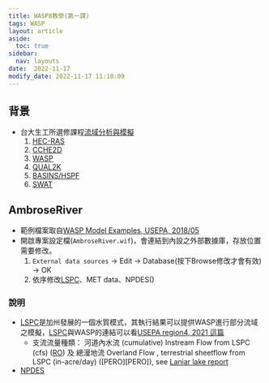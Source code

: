 ```yaml
---
title: WASP8教學(第一課)
tags: WASP
layout: article
aside:
  toc: true
sidebar:
  nav: layouts
date:  2022-11-17
modify_date: 2022-11-17 11:10:09
---
```


## 背景

- 台大生工所選修課程[流域分析與模擬][ntu]
  1. [HEC-RAS](https://www.hec.usace.army.mil/software/hec-ras/)
  2. [CCHE2D](https://www.ncche.olemiss.edu/)
  3. [WASP](https://www.epa.gov/ceam/wasp8-download)
  4. [QUAL2K](http://www.qual2k.com/)
  5. [BASINS/HSPF](https://www.epa.gov/ceam/basins-download-and-installation)
  6. [SWAT](https://swat.tamu.edu/) 

## AmbroseRiver

- 範例檔案取自[WASP Model Examples, USEPA, 2018/05](https://www.epa.gov/sites/default/files/2018-05/watershed_example.zip)
- 開啟專案設定檔(`AmbroseRiver.wif`)，會連結到內設之外部數據庫，存放位置需要修改。
  1. `External data sources` -> Edit -> Database(按下Browse修改才會有效) -> OK
  2. 依序修改[LSPC][LSPC]、MET data、NPDES()

### 說明

- [LSPC][LSPC]是加州發展的一個水質模式，其執行結果可以提供WASP進行部分流域之模擬，[LSPC][LSPC]與WASP的連結可以看[USEPA region4, 2021 這篇](https://www.tn.gov/content/dam/tn/environment/water/tmdl-program/harpeth-river-watershed/wr_ws_tmdl-harpeth-epatraining-2021-02-25-Hrpth_LSPC-2-WASP_JD_v1.0.pdf)
  - 支流流量種類： 河道內水流 (cumulative) Instream Flow from LSPC (cfs) ([RO][RO]) 及 總漫地流 Overland Flow , terrestrial sheetflow from LSPC (in-acre/day) ([PERO][PERO]), see [Laniar lake report][lania]
- [NPDES][NPDES]

[ntu]: <https://nol.ntu.edu.tw/nol/coursesearch/print_table.php?course_id=622%20U5210&class=&dpt_code=6220&ser_no=95025&semester=108-2> "	生物資源暨農學院  生物環境系統工程學研究所  江莉琦 流域分析與模擬"
[LSPC]: <https://www.casqa.org/model/lspc> "Loading Simulation Program in C++ (LSPC) is a watershed modeling system designed to take Hydrologic Simulation Program – Fortran (HSPF) algorithms and streamline them in order to simulate water quality, transport, and sediment processes over a desired watershed location. LSPC utilizes Microsoft Access to automatically create a database of water quality output data for the user to quickly read after running the program. Having its base code written in C++, the LSPC has no apparent limits to a desired array size and resolution in terms of large-scale watershed modeling. Limits may be set by the user’s computing power and storage. Like HSPF, LSPC is generally used to assess the effects of land-use change, reservoir operations, point or nonpoint source treatment alternatives, and flow diversions. LSPC is a robust watershed model that may be coupled with BMP models to collectively assess the effects of BMP implementation."
[RO]: <> ""
[lania]: <https://epd.georgia.gov/document/publication/chlorophyll-tmdl-report-lake-lanier-2017/download> ""
[NPDES]: <https://www.epa.gov/npdes> "National Pollutant Discharge Elimination System"